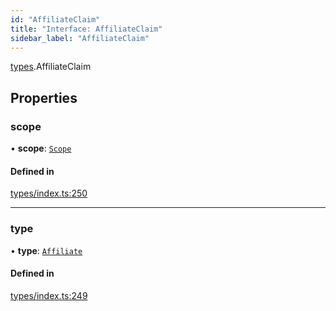 ```yaml
---
id: "AffiliateClaim"
title: "Interface: AffiliateClaim"
sidebar_label: "AffiliateClaim"
---
```


[types](../../../modules/Types/Types.md).AffiliateClaim

## Properties

### scope

• **scope**: [`Scope`](../Scope/Scope.md)

#### Defined in

[types/index.ts:250](https://github.com/PolymeshAssociation/polymesh-sdk/blob/968f8d70c/src/types/index.ts#L250)

___

### type

• **type**: [`Affiliate`](../../../enums/Types/ClaimType/ClaimType.md#affiliate)

#### Defined in

[types/index.ts:249](https://github.com/PolymeshAssociation/polymesh-sdk/blob/968f8d70c/src/types/index.ts#L249)
